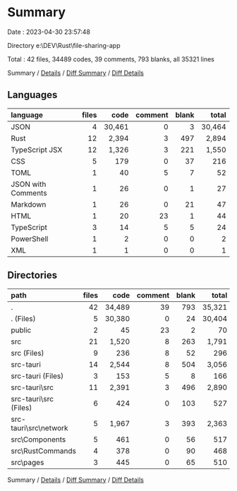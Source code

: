 # Summary

Date : 2023-04-30 23:57:48

Directory e:\\DEV\\Rust\\file-sharing-app

Total : 42 files,  34489 codes, 39 comments, 793 blanks, all 35321 lines

Summary / [Details](details.md) / [Diff Summary](diff.md) / [Diff Details](diff-details.md)

## Languages
| language | files | code | comment | blank | total |
| :--- | ---: | ---: | ---: | ---: | ---: |
| JSON | 4 | 30,461 | 0 | 3 | 30,464 |
| Rust | 12 | 2,394 | 3 | 497 | 2,894 |
| TypeScript JSX | 12 | 1,326 | 3 | 221 | 1,550 |
| CSS | 5 | 179 | 0 | 37 | 216 |
| TOML | 1 | 40 | 5 | 7 | 52 |
| JSON with Comments | 1 | 26 | 0 | 1 | 27 |
| Markdown | 1 | 26 | 0 | 21 | 47 |
| HTML | 1 | 20 | 23 | 1 | 44 |
| TypeScript | 3 | 14 | 5 | 5 | 24 |
| PowerShell | 1 | 2 | 0 | 0 | 2 |
| XML | 1 | 1 | 0 | 0 | 1 |

## Directories
| path | files | code | comment | blank | total |
| :--- | ---: | ---: | ---: | ---: | ---: |
| . | 42 | 34,489 | 39 | 793 | 35,321 |
| . (Files) | 5 | 30,380 | 0 | 24 | 30,404 |
| public | 2 | 45 | 23 | 2 | 70 |
| src | 21 | 1,520 | 8 | 263 | 1,791 |
| src (Files) | 9 | 236 | 8 | 52 | 296 |
| src-tauri | 14 | 2,544 | 8 | 504 | 3,056 |
| src-tauri (Files) | 3 | 153 | 5 | 8 | 166 |
| src-tauri\\src | 11 | 2,391 | 3 | 496 | 2,890 |
| src-tauri\\src (Files) | 6 | 424 | 0 | 103 | 527 |
| src-tauri\\src\\network | 5 | 1,967 | 3 | 393 | 2,363 |
| src\\Components | 5 | 461 | 0 | 56 | 517 |
| src\\RustCommands | 4 | 378 | 0 | 90 | 468 |
| src\\pages | 3 | 445 | 0 | 65 | 510 |

Summary / [Details](details.md) / [Diff Summary](diff.md) / [Diff Details](diff-details.md)